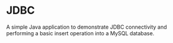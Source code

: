 # JDBC
A simple Java application to demonstrate JDBC connectivity and  performing a basic insert operation into a MySQL database.
